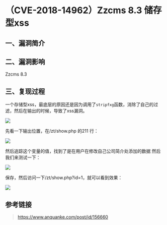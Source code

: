 （CVE-2018-14962）Zzcms 8.3 储存型xss
=====================================

一、漏洞简介
------------

二、漏洞影响
------------

Zzcms 8.3

三、复现过程
------------

一个存储型xss，最底层的原因还是因为调用了`stripfxg`函数，消除了自己的过滤，然后在输出的时候，导致了xss漏洞。

![](/Users/aresx/Documents/VulWiki/.resource/(CVE-2018-14962)Zzcms8.3储存型xss/media/rId24.png)

先看一下输出位置，在/zt/show.php 的211 行：

![](/Users/aresx/Documents/VulWiki/.resource/(CVE-2018-14962)Zzcms8.3储存型xss/media/rId25.png)

然后追踪这个变量的值，找到了是在用户在修改自己公司简介处添加的数据
然后我们来测试一下：

![](/Users/aresx/Documents/VulWiki/.resource/(CVE-2018-14962)Zzcms8.3储存型xss/media/rId26.png)

保存，然后访问一下/zt/show.php?id=1，就可以看到效果：

![](/Users/aresx/Documents/VulWiki/.resource/(CVE-2018-14962)Zzcms8.3储存型xss/media/rId27.png)

参考链接
--------

> <https://www.anquanke.com/post/id/156660>
